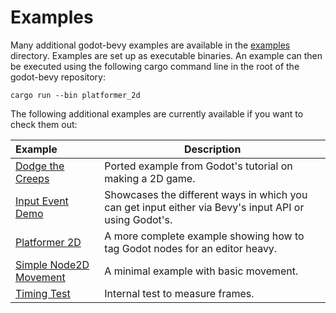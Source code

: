 # Examples

Many additional godot-bevy examples are available in the [examples](https://github.com/bytemeadow/godot-bevy/tree/main/examples) directory. Examples are set up as executable binaries. An example can then be executed using the following cargo command line in the root of the godot-bevy repository:

```
cargo run --bin platformer_2d
```

The following additional examples are currently available if you want to check them out:


| Example                                                                                                   | Description                                                                                                                                                                                  |
| :-------------------------------------------------------------------------------------------------------- | -------------------------------------------------------------------------------------------------------------------------------------------------------------------------------------------- |
| [Dodge the Creeps](https://github.com/bytemeadow/godot-bevy/tree/main/examples/dodge-the-creeps-2d)             | Ported example from Godot's tutorial on making a 2D game.
| [Input Event Demo](https://github.com/bytemeadow/godot-bevy/tree/main/examples/input-event-demo)             | Showcases the different ways in which you can get input either via Bevy's input API or using Godot's.
| [Platformer 2D](https://github.com/bytemeadow/godot-bevy/tree/main/examples/platformer-2d)             | A more complete example showing how to tag Godot nodes for an editor heavy.
| [Simple Node2D Movement](https://github.com/bytemeadow/godot-bevy/tree/main/examples/simple-node2d-movement)             | A minimal example with basic movement.
| [Timing Test](https://github.com/bytemeadow/godot-bevy/tree/main/examples/timing-test)             | Internal test to measure frames.

